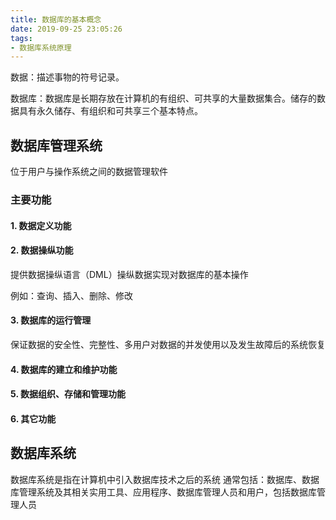 ```yaml
---
title: 数据库的基本概念
date: 2019-09-25 23:05:26
tags: 
- 数据库系统原理
---
```

数据：描述事物的符号记录。

数据库：数据库是长期存放在计算机的有组织、可共享的大量数据集合。储存的数据具有永久储存、有组织和可共享三个基本特点。

## 数据库管理系统
位于用户与操作系统之间的数据管理软件
### 主要功能
#### 1. 数据定义功能
#### 2. 数据操纵功能
提供数据操纵语言（DML）操纵数据实现对数据库的基本操作

例如：查询、插入、删除、修改
#### 3. 数据库的运行管理
保证数据的安全性、完整性、多用户对数据的并发使用以及发生故障后的系统恢复
#### 4. 数据库的建立和维护功能
#### 5. 数据组织、存储和管理功能
#### 6. 其它功能

## 数据库系统
数据库系统是指在计算机中引入数据库技术之后的系统
通常包括：数据库、数据库管理系统及其相关实用工具、应用程序、数据库管理人员和用户，包括数据库管理人员

